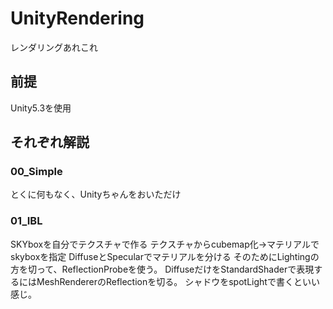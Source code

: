 # UnityRendering
レンダリングあれこれ
## 前提
Unity5.3を使用
## それぞれ解説
### 00_Simple
とくに何もなく、Unityちゃんをおいただけ
### 01_IBL
SKYboxを自分でテクスチャで作る
テクスチャからcubemap化->マテリアルでskyboxを指定
DiffuseとSpecularでマテリアルを分ける
そのためにLightingの方を切って、ReflectionProbeを使う。
DiffuseだけをStandardShaderで表現するにはMeshRendererのReflectionを切る。
シャドウをspotLightで書くといい感じ。
